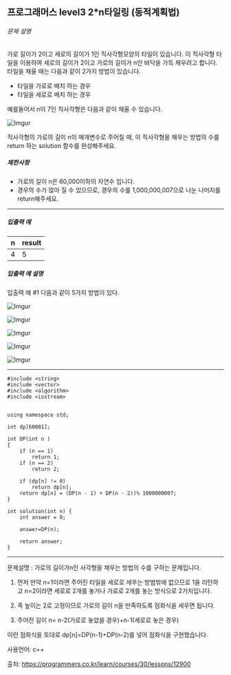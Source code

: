## 프로그래머스 level3 2*n타일링 (동적계획법)

###### 문제 설명

가로 길이가 2이고 세로의 길이가 1인 직사각형모양의 타일이 있습니다. 이 직사각형 타일을 이용하여 세로의 길이가 2이고 가로의 길이가 n인 바닥을 가득 채우려고 합니다. 타일을 채울 때는 다음과 같이 2가지 방법이 있습니다.

- 타일을 가로로 배치 하는 경우
- 타일을 세로로 배치 하는 경우

예를들어서 n이 7인 직사각형은 다음과 같이 채울 수 있습니다.

![Imgur](https://i.imgur.com/29ANX0f.png)

직사각형의 가로의 길이 n이 매개변수로 주어질 때, 이 직사각형을 채우는 방법의 수를 return 하는 solution 함수를 완성해주세요.

##### 제한사항

- 가로의 길이 n은 60,000이하의 자연수 입니다.
- 경우의 수가 많아 질 수 있으므로, 경우의 수를 1,000,000,007으로 나눈 나머지를 return해주세요.

------

##### 입출력 예

| n    | result |
| ---- | ------ |
| 4    | 5      |

##### 입출력 예 설명

입출력 예 #1
다음과 같이 5가지 방법이 있다.

![Imgur](https://i.imgur.com/keiKrD3.png)

![Imgur](https://i.imgur.com/O9GdTE0.png)

![Imgur](https://i.imgur.com/IZBmc6M.png)

![Imgur](https://i.imgur.com/29LWVzK.png)

![Imgur](https://i.imgur.com/z64JbNf.png)

___

```
#include <string>
#include <vector>
#include <algorithm>
#include <iostream>


using namespace std;

int dp[60001];

int DP(int n )
{
	if (n == 1)
		return 1;
	if (n == 2)
		return 2;
	
	if (dp[n] != 0)
		return dp[n];
	return dp[n] = (DP(n - 1) + DP(n - 2))% 1000000007;
}

int solution(int n) {
	int answer = 0;

	answer=DP(n);

	return answer;
}
```

---

문제설명 : 가로의 길이가n인 사각형을 채우는 방법의 수를 구하는 문제입니다.

1. 먼저 만약 n=1이라면 주어진 타일을 세로로 세우는 방법밖에 없으므로 1을 리턴하고 n=2이라면 세로로 2개를 놓거나 가로로 2개를 놓는 방식으로 2가지입니다.

2. 즉 높이는 2로 고정이므로 가로의 길이 n을 만족하도록 점화식을 세우면 됩니다. 

3.  주어진 길이 n= n-2(가로로 놓았을 경우)+n-1(세로로 놓은 경우) 

   이런 점화식을 토대로 dp[n]=DP(n-1)+DP(n-2)를 넣어 점화식을 구현했습니다.



사용언어: c++

출처: https://programmers.co.kr/learn/courses/30/lessons/12900